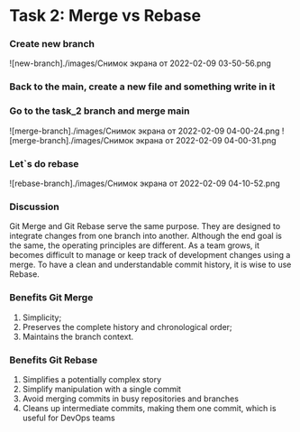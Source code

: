 # Task 2: Merge vs Rebase
### Create new branch
![new-branch]./images/Снимок экрана от 2022-02-09 03-50-56.png
### Back to the main, create a new file and something write in it
### Go to the task_2 branch and merge main
![merge-branch]./images/Снимок экрана от 2022-02-09 04-00-24.png
![merge-branch]./images/Снимок экрана от 2022-02-09 04-00-31.png
### Let`s do rebase
![rebase-branch]./images/Снимок экрана от 2022-02-09 04-10-52.png
### Discussion
Git Merge and Git Rebase serve the same purpose. 
They are designed to integrate changes from one branch into another. 
Although the end goal is the same, the operating principles are different.
As a team grows, it becomes difficult to manage or keep track of development changes using a merge. To have a clean and understandable commit history, it is wise to use Rebase.
### Benefits Git Merge
1. Simplicity;
2. Preserves the complete history and chronological order;
3. Maintains the branch context.
### Benefits Git Rebase
1. Simplifies a potentially complex story
2. Simplify manipulation with a single commit
3. Avoid merging commits in busy repositories and branches
4. Cleans up intermediate commits, making them one commit, which is useful for DevOps teams
